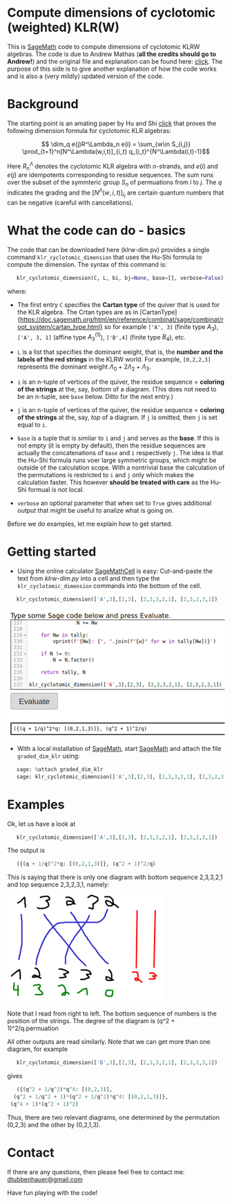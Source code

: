 # Compute dimensions of cyclotomic (weighted) KLR(W)

This is [SageMath](https://www.sagemath.org/SageMath) code to compute dimensions of cyclotomic KLRW algebras. The code is due to Andrew Mathas (**all the credits should go to Andrew!**) and the original file and explanation can be found here: [click](https://github.dev/AndrewAtLarge/GradedDimKLR). The purpose of this side is to give another explanation of how the code works and is also a (very mildly) updated version of the code.

# Background

The starting point is an amating paper by Hu and Shi [click](https://arxiv.org/abs/2108.05508G) that proves the following dimension formula for cyclotomic KLR algebras:

```math
    \dim_q e(j)R^\Lambda_n e(i)
          = \sum_{w\in S_{i,j}}
              \prod_{t=1}^n[N^\Lambda(w,i,t)]_{i_t} q_{i_t}^{N^\Lambda(i,t)-1}
```
Here $R^\Lambda_n$ denotes the cyclotomic KLR algebra with $n$-strands, and $e(i)$ and $e(j)$ are idempotents corresponding to residue sequences. The sum runs over the subset of the symmteric group $S_n$ of permuations from $i$ to $j$. The $q$ indicates the grading and the $[N^\Lambda(w,i,t)]_{i_t}$ are certain quantum numbers that can be negative (careful with cancellations).

# What the code can do - basics

The code that can be downloaded here (klrw-dim.pv) provides a single command ``klr_cyclotomic_dimension`` that uses the Hu-Shi formula to compute the dimension. The syntax of this command is:

```python
   klr_cyclotomic_dimension(C, L, bi, bj=None, base=[], verbose=False)
```

where:

* The first entry ``C`` specifies the **Cartan type** of the quiver that is used for the KLR algebra. The Crtan types are as in [CartanType]{https://doc.sagemath.org/html/en/reference/combinat/sage/combinat/root_system/cartan_type.html} so for example ``['A', 3]`` (finite type $A_3$), ``['A', 3, 1]`` (affine type  $A_3^{(1)}$), ``['B',4]`` (finite type $B_4$), etc.

* ``L`` is a list that specifies the dominant weight, that is, the **number and the labels of the red strings** in the KLRW world. For example,
  ``[0,2,2,3]`` represents the dominant weight $\Lambda_0+2\Lambda_2+\Lambda_3$.

* ``i`` is an n-tuple of vertices of the quiver, the residue sequence = **coloring of the strings** at the, say, *bottom* of a diagram. (This does not need to be an n-tuple, see ``base`` below. Ditto for the next entry.)

* ``j`` is an n-tuple of vertices of the quiver, the residue sequence = **coloring of the strings** at the, say, *top* of a diagram. If ``j`` is omitted, then ``j`` is set equal to ``i``.

* ``base`` is a tuple that is similar to ``i`` and ``j`` and serves as the **base**. If this is not empty (it is empty by default), then the residue sequences are actually the concatenations of ``base`` and ``i`` respectively ``j``. The idea is that the Hu-Shi formula runs voer large symmetric groups, which might be outside of the calculation scope. With a nontrivial base the calculation of the permutations is restricted to ``i`` and ``j`` only which makes the calculation faster. This however **should be treated with care** as the Hu-Shi formual is not local.

* ``verbose`` an optional parameter that when set to ``True`` gives additional output that might be useful to analize what is going on.

Before we do examples, let me explain how to get started.

# Getting started

* Using the online calculator [SageMathCell](https://sagecell.sagemath.org/) is easy: Cut-and-paste the text from *klrw-dim.py* into a cell
  and then type the ``klr_cyclotomic_dimension`` commands into the bottom of the cell.

```python
   klr_cyclotomic_dimension(['A',3],[2,3], [2,3,3,2,1], [2,3,2,3,1])
```
![Screenshot of the online calculator and the code.](https://github.com/dtubbenhauer/KLRWdimensions/blob/main/sagemath-online-calc.png)

* With a local installation of [SageMath](https://www.sagemath.org/), start [SageMath](https://www.sagemath.org/) and attach the file ``graded_dim_klr`` using:

```python
   sage: %attach graded_dim_klr
   sage: klr_cyclotomic_dimension(['A',3],[2,3], [2,3,3,2,1], [2,3,2,3,1])
```
# Examples

Ok, let us have a look at

```python
   klr_cyclotomic_dimension(['A',3],[2,3], [2,3,3,2,1], [2,3,2,3,1])
```

The output is

```python
   ({(q + 1/q)^2*q: [(0,2,1,3)]}, (q^2 + 1)^2/q)
```

This is saying that there is only one diagram with bottom sequence 2,3,3,2,1 and top sequence 2,3,2,3,1, namely:

![KLRW example.](https://github.com/dtubbenhauer/KLRWdimensions/blob/main/klrw-diagram.png)

Note that I read from right to left. The bottom sequence of numbers is the position of the strings. The degree of the diagram is (q^2 + 1)^2/q.permuation

All other outputs are read similarly. Note that we can get more than one diagram, for example

```python
   klr_cyclotomic_dimension(['B',3],[2,3], [2,3,3,2,1], [2,3,2,3,1])
```
gives

```python
   ({(q^2 + 1/q^2)*q^4: [(0,2,3)],
  (q^2 + 1/q^2 + 1)*(q^2 + 1/q^2)*q^4: [(0,2,1,3)]},
 (q^4 + 1)*(q^2 + 1)^2)
```
Thus, there are two relevant diagrams, one determined by the permutation (0,2,3) and the other by (0,2,1,3).

# Contact

If there are any questions, then please feel free to contact me: dtubbenhauer@gmail.com

Have fun playing with the code!

